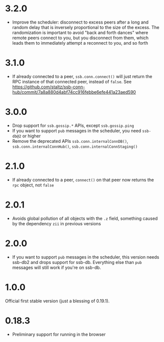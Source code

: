 # 3.2.0

- Improve the scheduler: disconnect to excess peers after a long and random delay that is inversely proportional to the size of the excess. The randomization is important to avoid "back and forth dances" where remote peers connect to you, but you disconnect from them, which leads them to immediately attempt a reconnect to you, and so forth

# 3.1.0

- If already connected to a peer, `ssb.conn.connect()` will just return the RPC instance of that connected peer, instead of `false`. See https://github.com/staltz/ssb-conn-hub/commit/7a8a880d4abf74cc916febbe6efe441a23aed590

# 3.0.0

- Drop support for `ssb.gossip.*` APIs, except `ssb.gossip.ping`
- If you want to support `pub` messages in the scheduler, you need `ssb-db@2` or higher
- Remove the deprecated APIs `ssb.conn.internalConnDB()`, `ssb.conn.internalConnHub()`, `ssb.conn.internalConnStaging()`

# 2.1.0

- If already connected to a peer, `connect()` on that peer now returns the `rpc` object, not `false`

# 2.0.1

- Avoids global pollution of all objects with the `.z` field, something caused by the dependency `zii` in previous versions

# 2.0.0

- If you want to support `pub` messages in the scheduler, this version needs ssb-db2 and drops support for ssb-db. Everything else than `pub` messages will still work if you're on ssb-db.

# 1.0.0

Official first stable version (just a blessing of 0.19.1).

# 0.18.3

- Preliminary support for running in the browser